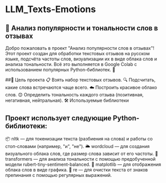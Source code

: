 # LLM_Texts-Emotions

## 📝 Анализ популярности и тональности слов в отзывах
Добро пожаловать в проект "Анализ популярности слов в отзывах"! Этот проект создан для обработки текстовых отзывов на русском языке, подсчёта частоты слов, визуализации их в виде облака слов и анализа тональности. Всё это выполняется в Google Colab с использованием популярных Python-библиотек. 🚀

##🎯 Цель проекта
📋 Взять набор текстовых отзывов.
🔍 Подсчитать, какие слова встречаются чаще всего.
☁️ Построить красивое облако слов.
😊 Определить тональность каждого отзыва (позитивная, негативная, нейтральная).
🛠️ Используемые библиотеки

## Проект использует следующие Python-библиотеки:

📦 nltk — для токенизации текста (разбиения на слова) и работы со стоп-словами (например, "и", "не").
🌥️ wordcloud — для создания визуального облака слов, где размер слова зависит от его частоты.
🤖 transformers — для анализа тональности с помощью предобученной модели rubert-tiny-sentiment-balanced.
🎨 matplotlib — для отображения облака слов в виде графика.
🔧 re — для очистки текста от знаков препинания с помощью регулярных выражений.
